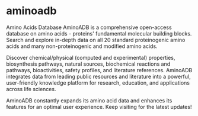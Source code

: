 # aminoadb

Amino Acids Database
AminoADB is a comprehensive open-access database on amino acids - proteins' fundamental molecular building blocks. Search and explore in-depth data on all 20 standard proteinogenic amino acids and many non-proteinogenic and modified amino acids.

Discover chemical/physical (computed and experimental) properties, biosynthesis pathways, natural sources, biochemical reactions and pathways, bioactivities, safety profiles, and literature references. AminoADB integrates data from leading public resources and literature into a powerful, user-friendly knowledge platform for research, education, and applications across life sciences.

AminoADB constantly expands its amino acid data and enhances its features for an optimal user experience. Keep visiting for the latest updates!
